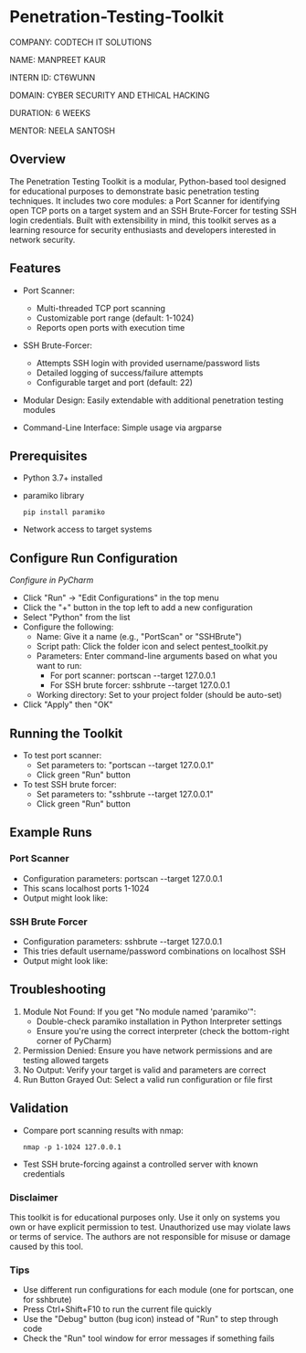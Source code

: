 # Penetration-Testing-Toolkit

COMPANY: CODTECH IT SOLUTIONS

NAME: MANPREET KAUR

INTERN ID: CT6WUNN

DOMAIN: CYBER SECURITY AND ETHICAL HACKING

DURATION: 6 WEEKS

MENTOR: NEELA SANTOSH

## **Overview**

The Penetration Testing Toolkit is a modular, Python-based tool designed for educational purposes to demonstrate basic penetration testing techniques. It includes two core modules: a Port Scanner for identifying open TCP ports on a target system and an SSH Brute-Forcer for testing SSH login credentials. Built with extensibility in mind, this toolkit serves as a learning resource for security enthusiasts and developers interested in network security.

## **Features**

- Port Scanner:
  - Multi-threaded TCP port scanning
  - Customizable port range (default: 1-1024)
  - Reports open ports with execution time
    
- SSH Brute-Forcer:
  - Attempts SSH login with provided username/password lists
  - Detailed logging of success/failure attempts
  - Configurable target and port (default: 22)
    
- Modular Design: Easily extendable with additional penetration testing modules
  
- Command-Line Interface: Simple usage via argparse

## **Prerequisites**

- Python 3.7+ installed
- paramiko library

      pip install paramiko
  
- Network access to target systems

  
## **Configure Run Configuration** 
*Configure in PyCharm*
- Click "Run" → "Edit Configurations" in the top menu
- Click the "+" button in the top left to add a new configuration
- Select "Python" from the list
- Configure the following:
  - Name: Give it a name (e.g., "PortScan" or "SSHBrute")
  - Script path: Click the folder icon and select pentest_toolkit.py
  - Parameters: Enter command-line arguments based on what you want to run:
    - For port scanner: portscan --target 127.0.0.1
    - For SSH brute forcer: sshbrute --target 127.0.0.1
  - Working directory: Set to your project folder (should be auto-set)
- Click "Apply" then "OK"
  
## **Running the Toolkit**
- To test port scanner:
  - Set parameters to: "portscan --target 127.0.0.1"
  - Click green "Run" button
- To test SSH brute forcer:
  - Set parameters to: "sshbrute --target 127.0.0.1"
  - Click green "Run" button
    
## **Example Runs**

### Port Scanner
- Configuration parameters: portscan --target 127.0.0.1
- This scans localhost ports 1-1024
- Output might look like:

### SSH Brute Forcer
- Configuration parameters: sshbrute --target 127.0.0.1
- This tries default username/password combinations on localhost SSH
- Output might look like:

## **Troubleshooting**
1. Module Not Found: If you get "No module named 'paramiko'":
   - Double-check paramiko installation in Python Interpreter settings
   - Ensure you're using the correct interpreter (check the bottom-right corner of PyCharm)
2. Permission Denied: Ensure you have network permissions and are testing allowed targets
3. No Output: Verify your target is valid and parameters are correct
4. Run Button Grayed Out: Select a valid run configuration or file first

## **Validation**
- Compare port scanning results with nmap:

      nmap -p 1-1024 127.0.0.1
  
- Test SSH brute-forcing against a controlled server with known credentials

### Disclaimer
This toolkit is for educational purposes only. Use it only on systems you own or have explicit permission to test. Unauthorized use may violate laws or terms of service. The authors are not responsible for misuse or damage caused by this tool.

### **Tips**
- Use different run configurations for each module (one for portscan, one for sshbrute)
- Press Ctrl+Shift+F10 to run the current file quickly
- Use the "Debug" button (bug icon) instead of "Run" to step through code
- Check the "Run" tool window for error messages if something fails
